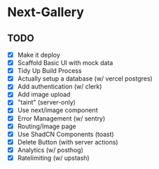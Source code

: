# Next-Gallery

## TODO

- [x] Make it deploy
- [x] Scaffold Basic UI with mock data
- [x] Tidy Up Build Process
- [x] Actually setup a database (w/ vercel postgres)
- [x] Add authentication (w/ clerk)
- [x] Add image upload
- [x] "taint" (server-only)
- [x] Use next/image component
- [x] Error Management (w/ sentry)
- [x] Routing/Image page
- [x] Use ShadCN Components (toast)
- [x] Delete Button (with server actions)
- [x] Analytics (w/ posthog)
- [x] Ratelimiting (w/ upstash)
